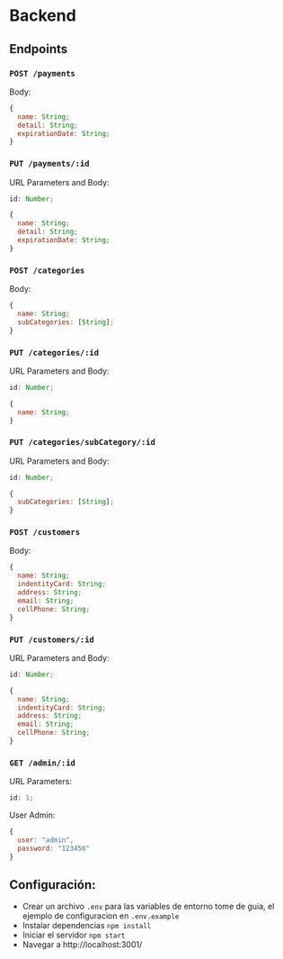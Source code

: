 # Backend

## Endpoints

### `POST /payments`

Body:

```js
{
  name: String;
  detail: String;
  expirationDate: String;
}
```

### `PUT /payments/:id`

URL Parameters and Body:

```js
id: Number;

{
  name: String;
  detail: String;
  expirationDate: String;
}
```

### `POST /categories`

Body:

```js
{
  name: String;
  subCategories: [String];
}
```

### `PUT /categories/:id`

URL Parameters and Body:

```js
id: Number;

{
  name: String;
}
```

### `PUT /categories/subCategory/:id`

URL Parameters and Body:

```js
id: Number;

{
  subCategories: [String];
}
```

### `POST /customers`

Body:

```js
{
  name: String;
  indentityCard: String;
  address: String;
  email: String;
  cellPhone: String;
}
```

### `PUT /customers/:id`

URL Parameters and Body:

```js
id: Number;

{
  name: String;
  indentityCard: String;
  address: String;
  email: String;
  cellPhone: String;
}
```

### `GET /admin/:id`

URL Parameters:

```js
id: 1;
```

User Admin:

```js
{
  user: "admin",
  password: "123456"
}
```

## Configuración:

- Crear un archivo `.env` para las variables de entorno tome de guia, el ejemplo de configuracion en `.env.example`
- Instalar dependencias `npm install`
- Iniciar el servidor `npm start`
- Navegar a http://localhost:3001/
